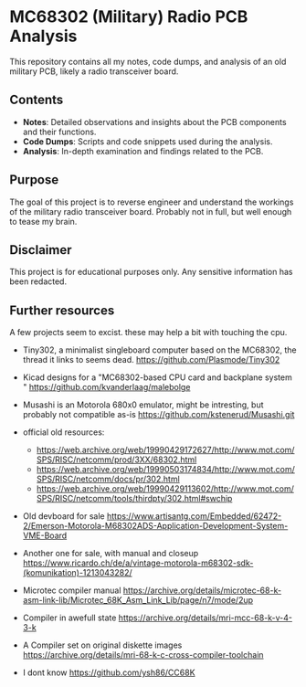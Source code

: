 # MC68302 (Military) Radio PCB Analysis

This repository contains all my notes, code dumps, and analysis of an old military PCB, likely a radio transceiver board.

## Contents

- **Notes**: Detailed observations and insights about the PCB components and their functions.
- **Code Dumps**: Scripts and code snippets used during the analysis.
- **Analysis**: In-depth examination and findings related to the PCB.

## Purpose

The goal of this project is to reverse engineer and understand the workings of the military radio transceiver board.
Probably not in full, but well enough to tease my brain.

## Disclaimer

This project is for educational purposes only. Any sensitive information has been redacted.

## Further resources

A few projects seem to excist. these may help a bit with touching the cpu.

- Tiny302, a minimalist singleboard computer based on the MC68302, the thread it links to seems dead.
  https://github.com/Plasmode/Tiny302
- Kicad designs for a "MC68302-based CPU card and backplane system " 
  https://github.com/kvanderlaag/malebolge
- Musashi is an Motorola 680x0 emulator, might be intresting, but probably not compatible as-is
  https://github.com/kstenerud/Musashi.git

- official old resources:
    - https://web.archive.org/web/19990429172627/http://www.mot.com/SPS/RISC/netcomm/prod/3XX/68302.html
    - https://web.archive.org/web/19990503174834/http://www.mot.com/SPS/RISC/netcomm/docs/pr/302.html
    - https://web.archive.org/web/19990429113602/http://www.mot.com/SPS/RISC/netcomm/tools/thirdpty/302.html#swchip

- Old devboard for sale https://www.artisantg.com/Embedded/62472-2/Emerson-Motorola-M68302ADS-Application-Development-System-VME-Board
- Another one for sale, with manual and closeup https://www.ricardo.ch/de/a/vintage-motorola-m68302-sdk-(komunikation)-1213043282/


- Microtec compiler manual https://archive.org/details/microtec-68-k-asm-link-lib/Microtec_68K_Asm_Link_Lib/page/n7/mode/2up
- Compiler in awefull state https://archive.org/details/mri-mcc-68-k-v-4-3-k
- A Compiler set on original diskette images https://archive.org/details/mri-68-k-c-cross-compiler-toolchain
- I dont know https://github.com/ysh86/CC68K